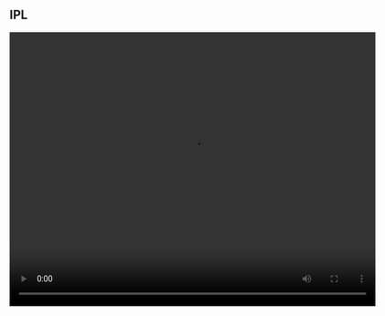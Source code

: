 ## IPL

<div>
    <video id="video" class="video-js vjs-default-skin vjs-big-play-centered" controls preload="auto" width="640" height="480" data-setup='{}'>
        <source src="{{site.video_source}}">
        Your browser does not support the <code>video</code> element.
    </video>
</div>
